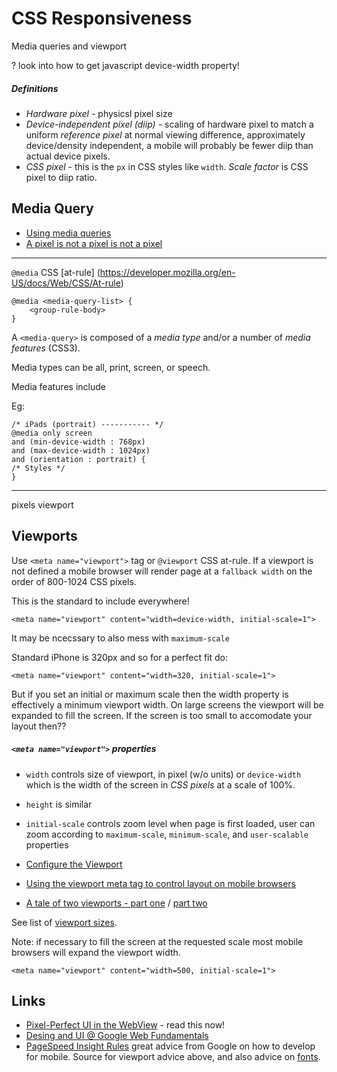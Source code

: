 CSS Responsiveness
==================

Media queries and viewport



? look into how to get javascript device-width property!



##### Definitions

- _Hardware pixel_ - physicsl pixel size
- _Device-independent pixel (diip)_ - scaling of hardware pixel to match a uniform _reference pixel_ at normal viewing difference, approximately device/density independent, a mobile will probably be fewer diip than actual device pixels.
- _CSS pixel_ - this is the `px` in CSS styles like `width`. _Scale factor_ is CSS pixel to diip ratio.


Media Query
-----------


- [Using media queries](https://developer.mozilla.org/en-US/docs/Web/CSS/Media_Queries/Using_media_queries)
- [A pixel is not a pixel is not a pixel](http://www.quirksmode.org/blog/archives/2010/04/a_pixel_is_not.html)


---


`@media` CSS [at-rule]
(https://developer.mozilla.org/en-US/docs/Web/CSS/At-rule)

    @media <media-query-list> {
        <group-rule-body>
    }

A `<media-query>` is composed of a _media type_ and/or a number of _media features_ (CSS3).

Media types can be all, print, screen, or speech.

Media features include



Eg:

    /* iPads (portrait) ----------- */
    @media only screen 
    and (min-device-width : 768px) 
    and (max-device-width : 1024px) 
    and (orientation : portrait) {
    /* Styles */
    }



----

pixels
viewport

Viewports
---------

Use `<meta name="viewport">` tag or `@viewport` CSS at-rule. If a viewport is not defined a mobile browser will render page at a `fallback width` on the order of 800-1024 CSS pixels.


This is the standard to include everywhere!

    <meta name="viewport" content="width=device-width, initial-scale=1">

It may be ncecssary to also mess with `maximum-scale`

Standard iPhone is 320px and so for a perfect fit do:

    <meta name="viewport" content="width=320, initial-scale=1">

But if you set an initial or maximum scale then the width property is effectively a minimum viewport width. On large screens the viewport will be expanded to fill the screen. If the screen is too small to accomodate your layout then??



    
##### `<meta name="viewport">` properties

- `width` controls size of viewport, in pixel (w/o units) or `device-width` which is the width of the screen in _CSS pixels_ at a scale of 100%.
- `height` is similar

- `initial-scale` controls zoom level when page is first loaded, user can zoom according to `maximum-scale`, `minimum-scale`, and `user-scalable` properties

- [Configure the Viewport](https://developers.google.com/speed/docs/insights/ConfigureViewport)
- [Using the viewport meta tag to control layout on mobile browsers](https://developer.mozilla.org/en-US/docs/Mozilla/Mobile/Viewport_meta_tag)
- [A tale of two viewports - part one](http://www.quirksmode.org/mobile/viewports.html) / [part two](http://www.quirksmode.org/mobile/viewports2.html)

See list of [viewport sizes](http://viewportsizes.com/).

Note: if necessary to fill the screen at the requested scale most mobile browsers will expand the viewport width.

    <meta name="viewport" content="width=500, initial-scale=1">
    
Links
-----

- [Pixel-Perfect UI in the WebView](https://developer.chrome.com/multidevice/webview/pixelperfect) - read this now!
- [Desing and UI @ Google Web Fundamentals](https://developers.google.com/web/fundamentals/design-and-ui/)
- [PageSpeed Insight Rules](https://developers.google.com/speed/docs/insights/rules) great advice from Google on how to develop for mobile. Source for viewport advice above, and also advice on [fonts](https://developers.google.com/speed/docs/insights/rules).


